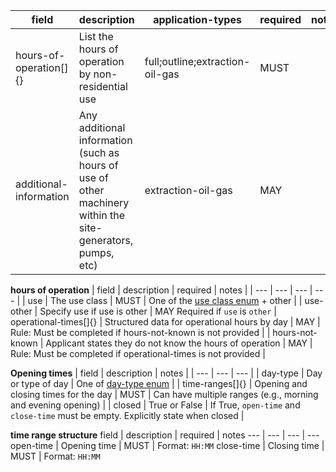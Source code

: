 | field | description | application-types | required | notes |
| --- | --- | --- | --- | --- |
| hours-of-operation[]{} | List the hours of operation by non-residential use | full;outline;extraction-oil-gas | MUST | |
| additional-information | Any additional information (such as hours of use of other machinery within the site-generators, pumps, etc) | extraction-oil-gas | MAY | |

**hours of operation**
| field | description | required | notes |
| --- | --- | --- | --- |
| use | The use class | MUST | One of the [use class enum](https://github.com/digital-land/planning-application-data-specification/discussions/189) + other |
| use-other | Specify use if use is other | MAY	Required if `use` is `other`
| operational-times[]{} | Structured data for operational hours by day | MAY | Rule: Must be completed if hours-not-known is not provided |
| hours-not-known | Applicant states they do not know the hours of operation | MAY | Rule: Must be completed if operational-times is not provided |

**Opening times**
| field | description | notes |
| --- | --- | --- |
| day-type | Day or type of day | One of [day-type enum](https://github.com/digital-land/planning-application-data-specification/discussions/197) |
| time-ranges[]{} | Opening and closing times for the day	| MUST | Can have multiple ranges (e.g., morning and evening opening) |
| closed | True or False | If True, `open-time` and `close-time` must be empty. Explicitly state when closed |

**time range structure**
field	| description |	required | notes
--- | --- | --- | ---
open-time | Opening time | MUST | Format: `HH:MM`
close-time | Closing time | MUST | Format: `HH:MM`
